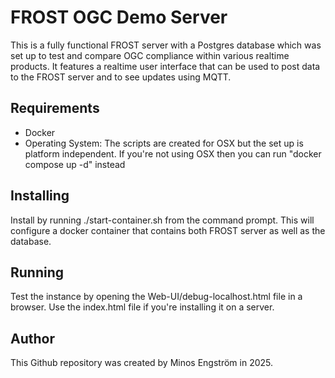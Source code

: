 # FROST OGC Demo Server
This is a fully functional FROST server with a Postgres database which was set up to test and compare OGC compliance within various realtime products. It features a realtime user interface that can be used to post data to the FROST server and to see updates using MQTT. 

## Requirements
* Docker
* Operating System: The scripts are created for OSX but the set up is platform independent. If you're not using OSX then you can run "docker compose up -d" instead

## Installing
Install by running ./start-container.sh from the command prompt. This will configure a docker container that contains both FROST server as well as the database. 

## Running
Test the instance by opening the Web-UI/debug-localhost.html file in a browser. Use the index.html file if you're installing it on a server.

## Author
This Github repository was created by Minos Engström in 2025. 